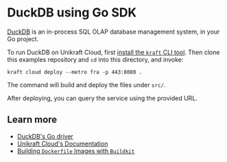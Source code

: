 # DuckDB using Go SDK

[DuckDB](https://duckdb.org) is an in-process SQL OLAP database management system, in your Go project.

To run DuckDB on Unikraft Cloud, first [install the `kraft` CLI tool](https://unikraft.org/docs/cli).
Then clone this examples repository and `cd` into this directory, and invoke:

```console
kraft cloud deploy --metro fra -p 443:8080 .
```

The command will build and deploy the files under `src/`.

After deploying, you can query the service using the provided URL.

## Learn more

- [DuckDB's Go driver](https://duckdb.org/docs/api/go)
- [Unikraft Cloud's Documentation](https://unikraft.cloud/docs/)
- [Building `Dockerfile` Images with `Buildkit`](https://unikraft.org/guides/building-dockerfile-images-with-buildkit)
